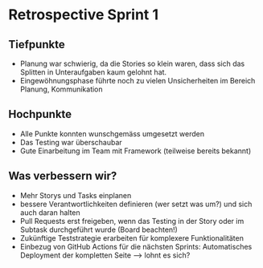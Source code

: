 # Retrospective Sprint 1

## Tiefpunkte
- Planung war schwierig, da die Stories so klein waren, dass sich das Splitten in Unteraufgaben kaum gelohnt hat.
- Eingewöhnungsphase führte noch zu vielen Unsicherheiten im Bereich Planung, Kommunikation

## Hochpunkte
- Alle Punkte konnten wunschgemäss umgesetzt werden
- Das Testing war überschaubar
- Gute Einarbeitung im Team mit Framework (teilweise bereits bekannt)

## Was verbessern wir?
- Mehr Storys und Tasks einplanen
- bessere Verantwortlichkeiten definieren (wer setzt was um?) und sich auch daran halten
- Pull Requests erst freigeben, wenn das Testing in der Story oder im Subtask durchgeführt wurde (Board beachten!)
- Zukünftige Teststrategie erarbeiten für komplexere Funktionalitäten
- Einbezug von GitHub Actions für die nächsten Sprints: Automatisches Deployment der kompletten Seite --> lohnt es sich?

